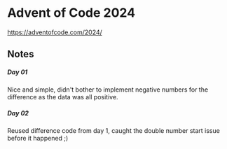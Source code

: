 # Advent of Code 2024

https://adventofcode.com/2024/

## Notes

##### Day 01

Nice and simple, didn't bother to implement negative numbers for the difference as the data was all positive.

##### Day 02

Reused difference code from day 1, caught the double number start issue before it happened ;)
